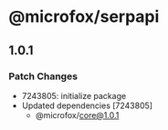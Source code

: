 # @microfox/serpapi

## 1.0.1

### Patch Changes

- 7243805: initialize package
- Updated dependencies [7243805]
  - @microfox/core@1.0.1
